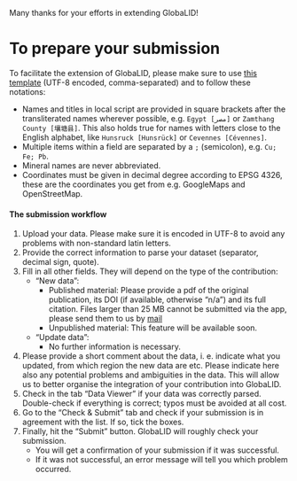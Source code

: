 Many thanks for your efforts in extending GlobaLID!

# To prepare your submission

To facilitate the extension of GlobaLID, please make sure to use [this
template](../template_contribute.csv) (UTF-8 encoded, comma-separated)
and to follow these notations:

-   Names and titles in local script are provided in square brackets
    after the transliterated names wherever possible, e.g. `Egypt [مصر]`
    or `Zamthang County [壤塘县]`. This also holds true for names with
    letters close to the English alphabet, like `Hunsruck [Hunsrück]` or
    `Cevennes [Cévennes]`.
-   Multiple items within a field are separated by a `;` (semicolon),
    e.g. `Cu; Fe; Pb`.
-   Mineral names are never abbreviated.
-   Coordinates must be given in decimal degree according to EPSG 4326,
    these are the coordinates you get from e.g. GoogleMaps and
    OpenStreetMap.

#### The submission workflow

1.  Upload your data. Please make sure it is encoded in UTF-8 to avoid
    any problems with non-standard latin letters.
2.  Provide the correct information to parse your dataset (separator,
    decimal sign, quote).
3.  Fill in all other fields. They will depend on the type of the
    contribution:
    -   “New data”:
        -   Published material: Please provide a pdf of the original
            publication, its DOI (if available, otherwise “n/a”) and its
            full citation. Files larger than 25 MB cannot be submitted
            via the app, please send them to us by
            [mail](mailto:globalid@bergbaumuseum.de?subject=GlobaLID:%20pdf%20file%20submission)
        -   Unpublished material: This feature will be available soon.
    -   “Update data”:
        -   No further information is necessary.
4.  Please provide a short comment about the data, i. e. indicate what
    you updated, from which region the new data are etc. Please indicate
    here also any potential problems and ambiguities in the data. This
    will allow us to better organise the integration of your
    contribution into GlobaLID.
5.  Check in the tab “Data Viewer” if your data was correctly parsed.
    Double-check if everything is correct; typos must be avoided at all
    cost.
6.  Go to the “Check & Submit” tab and check if your submission is in
    agreement with the list. If so, tick the boxes.
7.  Finally, hit the “Submit” button. GlobaLID will roughly check your
    submission.
    -   You will get a confirmation of your submission if it was
        successful.
    -   If it was not successful, an error message will tell you which
        problem occurred.
